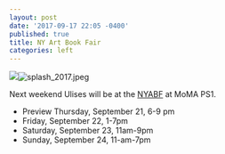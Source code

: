 ```yaml
---
layout: post
date: '2017-09-17 22:05 -0400'
published: true
title: NY Art Book Fair
categories: left
---
```

![]({{site.baseurl}}/assets/img/splash_2017.jpeg)![splash_2017.jpeg]({{site.baseurl}}/assets/img/splash_2017.jpeg)

Next weekend Ulises will be at the [NYABF](http://nyartbookfair.com/about/) at MoMA PS1. 

- Preview Thursday, September 21, 6-9 pm
- Friday, September 22, 1-7pm
- Saturday, September 23, 11am-9pm
- Sunday, September 24, 11-am-7pm
